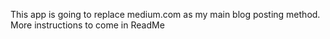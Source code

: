 This app is going to replace medium.com as my main blog posting method. More instructions to come in ReadMe